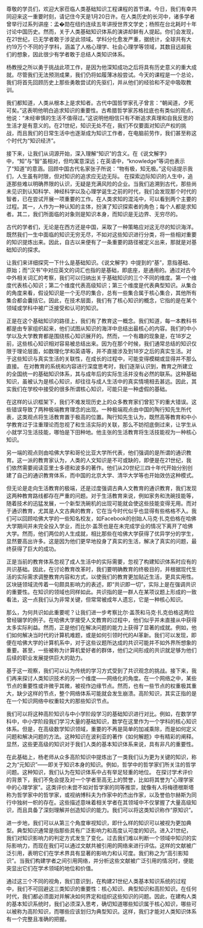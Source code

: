 尊敬的学员们，欢迎大家莅临人类基础知识工程课程的首节课。今日，我们有幸共同迎来这一重要时刻，请记住今天是1月20日许。在人类历史的长河中，诸多学者曾举行过系列讲座：孟�勋在纽约连续五年讲授世界文学史；杨照在台北耗时十年讨论中国历史。然而，关于人类基础知识体系的演讲却鲜有人提起。你们会发现，在21世纪，已无学者敢于涉足此领域。学科分化愈发严重，据统计，全球共有大约19万个不同的子学科，涵盖了人格心理学、社会心理学等领域，其数目远超我们的想象，因此很少有学者敢于总结人类知识体系。

杨教授之所以勇于挑战此项工作，是因为他深知成功之后将具有历史意义的重大成就。尽管我们无法预测成果，我们仍将如履薄冰般尝试。今天的课程是一个总论，我们将首先回顾历史上那些勇敢尝试的先驱们，并从他们的经验和不足中吸取教训。

我们都知道，人类从根本上是求知者。古代中国哲学家孔子曾言：“朝闻道，夕死可矣。”这表明他明白追求知识的重要性。古希腊哲学家苏格拉底也有类似的观点，他说：“未经审慎的生活不值得过。”这说明他相信只有不断追求真理和自我反思的生活才是有意义的。在21世纪，知识无处不在，我们不仅要面对知识产权的挑战，而且我们的日常生活中也逐渐成为知识工作者，在电脑前劳作，我们甚至称这个时代为“知识经济”。

接下来，让我们从词源开始，深入理解“知识”的含义。在《说文解字》中，“知”与“智”虽相对，但均寓意深远；在英语中，“knowledge”等词也表示了“知道”的意涵。回顾中国古代名家张子所说：“物有极，知无极。”这句话提示我们，人生虽有时限，但对知识的追求应无边无际。
在探索边际知识的人生中，追逐那些难以明确界限的认识，无疑是充满风险的企业。当我们追溯到古代，那些尚未见识到认知科学、神经科学以及心理学诞生之前的时代，我们会发现那个时代的智者，已在尝试开展一项重要的工作。在人类求知的混沌中，可以看到两个主要的过程。其一，人作为一种认知的主体，扮演了知识探索者的角色；每个人都是求知者。其二，我们所面临的对象则是知识本身，而知识是无边界、无穷尽的。

古代的学者们，无论是在西方还是中国，采取了一种策略应对这无尽的知识海洋。既然我们一生中面临的知识无穷无尽，不如对这些知识进行分类，将一些相对重要的知识提炼出来。因此，自古以来便有了一条重要的路径被定义出来，那就是对基础知识的探求。

让我们来详细探究一下什么是基础知识。《说文解字》中提到的“基”，意指基础、原始；而“汉书”中对应英文的词汇也指的是基础，即底座，是通用的。通过对古今中外相关词汇的考察，我们可以归纳出关于基础知识的三个不同的维度。第一个维度代表核心知识；第二个维度代表高级知识；第三个维度是代表典型知识。从集合的角度来看，假设知识是一个无尽的集合，总有一些集合属于核心集合，其他所有集合都会囊括它。因此，在技术层面，我们有了核心知识的概念，它指的是在某个领域或学科中被广泛接受和认可的知识。

正是在这个基础知识的路径上，我们有了教育这一概念。我们知道，每一本教科书都是由专家组织起来，他们试图从知识的海洋中总结出最核心的内容。我们的中小学以及大学教育都是围绕核心知识展开的。然而，一个有趣的现象是，在18岁之前，这些核心知识相对容易被总结出来。因为在那个时候，我们通常总结的知识仅限于理论层面，如数理化学和英语等，并不直接涉及到18岁之后的真实生活。对于这些知识与真实生活的关联性，在成长的过程中，可能变得模糊或显得并不那么直接。
在对教育的系统和内容进行深度思考时，我们逐渐认识到，教育之所建立的全国统一的基础知识体系，其与成年后的实际生活并没有必然的联系。这种基础知识，虽被认为是核心知识，却往往与成人生活中的真实情境相去甚远。因此，其实我们在学校中接受的很多所谓核心知识，可能只是一种虚假的基础。

在这样的认识框架下，我们不难发现历史上的众多教育家们曾犯下的重大错误。这些错误导致了两种极端教育理念的出现。一种极端观点由中国的陶行知先生所代表，这类观点将生活教育置于极高的位置。陶行知先生认为，既然高等教育和中小学教育过于注重理论而忽视了和生活实际的关联，那么不妨彻底倒过来，让学生从小就学习生活技能，哪怕是下田种地。他主张的生活教育将生活技能视为一种核心知识。

另一端的观点则由哈佛大学和哥伦比亚大学所代表，他们强调的是所谓的通识教育。这一派的教育家认为，人类的人文知识是不可或缺的，即便是在21世纪，我们依然需要阅读亚里士多德和波多的著作。他们从20世纪三四十年代开始分别创建了自己的通识教育体系，而中国的北京大学、清华大学等也开始效仿这种模式。

但无论是走向生活教育的极端，还是过度强调古典人文教育的通识教育，我们发现这两种教育路线都存在严重的问题。对于生活教育来说，例如家务和洗碗技能等，随着技术的迅猛发展，一个新型洗碗机的出现可能就会使这些技能变得无用。而对于通识教育，尤其是人文古典的教育，它在当今时代似乎也显得有些格格不入。我们可以回顾哈佛大学的一些知名校友，如Facebook的创始人马克·扎克伯格在哈佛大学期间并未完全投入学业，而比尔·盖茨也是在未完成学业的情况下离开了哈佛大学。然而，他们两位的人生成就，相比那些在哈佛大学获得了优异学分的学生，显然要高出许多。这是因为他们更早地投身了真实的生活，解决了真实的问题，最终获得了巨大的成功。

正是当前的教育体系忽视了成人生活中的实际需要，忽视了构建知识体系时应有的共识基础。因此，在讨论教育改革时，我们要明确教育的终极目的，并根据现代生活的实际需求调整教育内容和方式，以使我们的教育更加贴近生活，更具实用性。
区块链领域流传着一句颇具影响力的表述，即“共识即一切”，实际上是在强调共识的重要性。在知识的领域也同样如此。共识指的是一群人在某项议题上形成的一致看法，这一点我们认为非常关键，但常常被成年人遗忘，它是一种核心知识。

那么，为何共识如此重要呢？让我们进一步考察比尔·盖茨和马克·扎克伯格这两位曾经辍学的例子。在哈佛大学接受人文教育的过程中，他们似乎并未直接从中获得太多实际利益。然而，正是他们在解决问题的能力上获得了显著的成就。例如，他们如何解决当时代的计算机难题，或是如何引领时代的AI革新。我们可以发现，即便在哈佛大学的计算机系中，对于这些议题所达成的共识可能并不如外界所想象的重要。甚至，一些被称为计算机爱好者的群体，他们之间形成的共识就足够为他们后续的职业发展提供巨大的助力。

基于这一观察，我们可以认为传统的学习方式受到了共识观念的挑战。接下来，我们再来探讨人类知识技术的另一个维度——网络化的角度。在一个网络之中，某些节点的重要性或许微乎其微，被视作边缘节点。然而，也有一些节点的权重极其重大，缺少这样的节点，整个网络体系可能就会发生崩溃。高阶知识，其实正指的是在一个知识网络中权重较大的那些知识节点。

我们可以将这种高阶知识与中小学阶段学习的基础知识进行对比。例如，在数学学科中，中小学阶段我们学习大量的基础知识，数学在这里作为一个学科的核心知识体系。但是，在高级数学知识领域，重要的不再是简单的加减乘除，而是如何定义问题和解决问题的方法。这种知识在波利亚的著作《如何解题》中有精彩的阐释。显然，这些更高级的知识对于我们人类的基本知识体系来说，具有非凡的重要性。

在此基础上，杨老师从众多高阶知识中提炼出了一类我们认为更为关键的知识，称之为“元知识”——即关于知识本身的知识。例如，哲学中的哲学家们所关注的哲学问题。这种知识，我们认为在知识体系中占有举足轻重的地位。
在探讨学术评价的背景下，我们不免会提及对一个学者至高无上的赞誉，比如将其誉为"心理学家中的心理学家"。这类评价未尝不如对哲学家的同等推崇，就像有人将梅德根斯塔称为哲学家中的哲学家，或视纳博科夫为作家中的杰出作家，以及誉伯尔赫斯为同行中独树一帜的存在。这些描述意味着相关学者在其领域中不仅掌握了大量高级知识，而且具备了深刻理解并创造知识的能力。我们可以将这类知识称作“原知识”。

进一步地，我们可以从第三个角度审视知识，即什么样的知识可以被视为更加典型。典型知识通常是指那些具有广泛影响力和高度认可度的知识。进入21世纪，我们对知识影响力的判定方式发生了变化。过去我们难以判断一个领域中知识的实际影响力，而现在我们可以通过文献共被引用的网络来进行评估。这样的文献被广泛引用，表明它们在学术界具有显著的影响力和认可度。我们称之为“高引影知识”。当我们构建学者之间引用网络，并分析这些文献被广泛引用的情况时，便能突显出它们在学术领域的地位和价值。

通过这三个不同的视角，我们意识到，在构建21世纪人类基本知识系统的过程中，我们不可回避这三类知识的重要性：核心知识、典型知识和高阶知识。在任何时代，我们都必须面对并解决如何界定和组织这些知识的问题。因此，在建构人类的基本知识系统时，我们必须深入思考，确切知道哪些知识属于核心知识，哪些可以被称为高阶知识，而哪些应该划归为典型知识。这样，我们才能对人类知识体系有一个完整且准确的把握。
